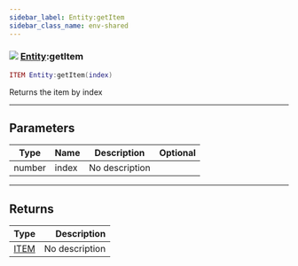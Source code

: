```yaml
---
sidebar_label: Entity:getItem
sidebar_class_name: env-shared
---
```


### ![](/img/wiki/shared.png) [Entity](../entity/README.md):getItem

```lua
ITEM Entity:getItem(index)
```

Returns the item by index<br/>

-----------------
## Parameters

| Type   | Name | Description | Optional |
| ------ | ---- | ----------- | -------: |
| number | index | No description |   |

-----------------
## Returns

| Type   | Description |
| ------ | ----------: |
| [ITEM](../item/README.md) | No description |

